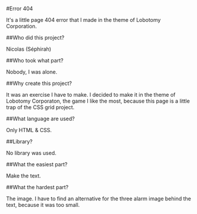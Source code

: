 #Error 404

It's a little page 404 error that I made in the theme of Lobotomy Corporation.

##Who did this project?

Nicolas (Séphirah)

##Who took what part?

Nobody, I was alone.

##Why create this project?

It was an exercise I have to make. I decided to make it in the theme of Lobotomy Corporaton, the game I like the most, because this page is a little trap of the CSS grid project.

##What language are used?

Only HTML & CSS.

##Library?

No library was used.

##What the easiest part?

Make the text.

##What the hardest part?

The image. I have to find an alternative for the three alarm image behind the text, because it was too small.
